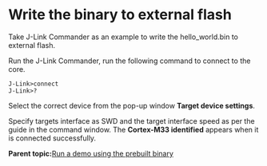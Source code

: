 # Write the binary to external flash

Take J-Link Commander as an example to write the hello\_world.bin to external flash.

Run the J-Link Commander, run the following command to connect to the core.

```
J-Link>connect
J-Link>?
```

Select the correct device from the pop-up window **Target device settings**.

Specify targets interface as SWD and the target interface speed as per the guide in the command window. The **Cortex-M33 identified** appears when it is connected successfully.

**Parent topic:**[Run a demo using the prebuilt binary](../topics/run_a_demo_using_the_prebuilt_binary.md)


